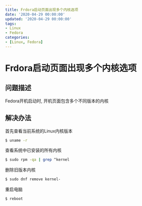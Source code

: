 ```yaml
---
title: Frdora启动页面出现多个内核选项
date: '2020-04-29 00:00:00'
updated: '2020-04-29 00:00:00'
tags:
- Linux
- Fedora
categories:
- [Linux, Fedora]
---
```

# Frdora启动页面出现多个内核选项

## 问题描述

Fedora开机启动时, 开机页面包含多个不同版本的内核

## 解决办法

首先查看当前系统的Linux内核版本
```bash
$ uname -r
```

查看系统中已安装的所有内核
```bash
$ sudo rpm -qa | grep ^kernel
```

删除旧版本内核
```bash
$ sudo dnf remove kernel-
```

重启电脑
```bash
$ reboot
```
